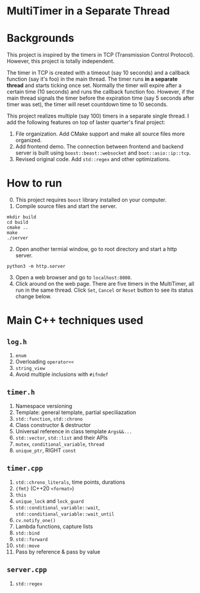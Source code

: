 # MultiTimer in a Separate Thread

# Backgrounds
This project is inspired by the timers in TCP (Transmission Control Protocol). However, this project is totally independent.

The timer in TCP is created with a timeout (say 10 seconds) and a callback function (say it's foo) in the main thread. The timer runs **in a separate thread** and starts ticking once set. Normally the timer will expire after a certain time (10 seconds) and runs the callback function foo. However, if the main thread signals the timer before the expiration time (say 5 seconds after timer was set),  the timer will reset countdown time to 10 seconds.

This project realizes multiple (say 100) timers in a separate single thread. I add the following features on top of laster quarter's final project:
1. File organization. Add CMake support and make all source files more organized.
2. Add frontend demo. The connection between frontend and backend server is built using `boost::beast::websocket` and `boot::asio::ip::tcp`.
3. Revised original code. Add `std::regex` and other optimizations.


# How to run
0. This project requires `boost` library installed on your computer.
1. Compile source files and start the server.
```
mkdir build
cd build
cmake ..
make
./server
```
2. Open another termial window, go to root directory and start a http server.
```
python3 -m http.server
```
3. Open a web browser and go to `localhost:8000`.
4. Click around on the web page. There are five timers in the MultiTimer, all run in the same thread. Click `Set`, `Cancel` or `Reset` button to see its status change below.


# Main C++ techniques used

## `log.h`
1. `enum`
2. Overloading `operator<<`
3. `string_view`
4. Avoid multiple inclusions with `#ifndef`

## `timer.h`
1. Namespace versioning
2. Template: general template, partial speciliazation
3. `std::function`, `std::chrono`
4. Class constructor & destructor
5. Universal reference in class template `Args&&...`
6. `std::vector`, `std::list` and their APIs
7. `mutex`, `conditional_variable`, `thread`
8. `unique_ptr`, RIGHT `const`

## `timer.cpp`
1. `std::chrono_literals`, time points, durations
2. `{fmt}` (C++20 `<format>`)
3. `this`
4. `unique_lock` and `lock_guard`
5. `std::conditional_variable::wait`, `std::conditional_variable::wait_until`
6. `cv.notify_one()`
7. Lambda functions, capture lists
8. `std::bind`
9. `std::forward`
10. `std::move`
11. Pass by reference & pass by value

## `server.cpp`
1. `std::regex`